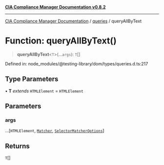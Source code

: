 [**CIA Compliance Manager Documentation v0.8.2**](../../../README.md)

***

[CIA Compliance Manager Documentation](../../../globals.md) / [queries](../README.md) / queryAllByText

# Function: queryAllByText()

> **queryAllByText**\<`T`\>(...`args`): `T`[]

Defined in: node\_modules/@testing-library/dom/types/queries.d.ts:217

## Type Parameters

• **T** *extends* `HTMLElement` = `HTMLElement`

## Parameters

### args

...\[`HTMLElement`, [`Matcher`](../../../type-aliases/Matcher.md), [`SelectorMatcherOptions`](../../queryHelpers/interfaces/SelectorMatcherOptions.md)\]

## Returns

`T`[]
